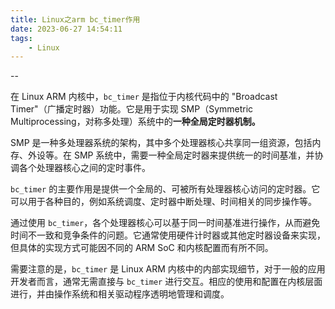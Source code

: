 ```yaml
---
title: Linux之arm bc_timer作用
date: 2023-06-27 14:54:11
tags:
	- Linux
---
```


--

在 Linux ARM 内核中，`bc_timer` 是指位于内核代码中的 "Broadcast Timer"（广播定时器）功能。它是用于实现 SMP（Symmetric Multiprocessing，对称多处理）系统中的**一种全局定时器机制。**

SMP 是一种多处理器系统的架构，其中多个处理器核心共享同一组资源，包括内存、外设等。在 SMP 系统中，需要一种全局定时器来提供统一的时间基准，并协调各个处理器核心之间的定时事件。

`bc_timer` 的主要作用是提供一个全局的、可被所有处理器核心访问的定时器。它可以用于各种目的，例如系统调度、定时器中断处理、时间相关的同步操作等。

通过使用 `bc_timer`，各个处理器核心可以基于同一时间基准进行操作，从而避免时间不一致和竞争条件的问题。它通常使用硬件计时器或其他定时器设备来实现，但具体的实现方式可能因不同的 ARM SoC 和内核配置而有所不同。

需要注意的是，`bc_timer` 是 Linux ARM 内核中的内部实现细节，对于一般的应用开发者而言，通常无需直接与 `bc_timer` 进行交互。相应的使用和配置在内核层面进行，并由操作系统和相关驱动程序透明地管理和调度。